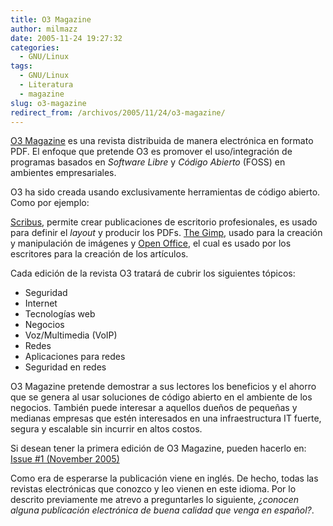 ```yaml
---
title: O3 Magazine
author: milmazz
date: 2005-11-24 19:27:32
categories:
  - GNU/Linux
tags:
  - GNU/Linux
  - Literatura
  - magazine
slug: o3-magazine
redirect_from: /archivos/2005/11/24/o3-magazine/
---
```


[O3 Magazine](http://www.o3magazine.com/) es una revista distribuida de manera
electrónica en formato PDF. El enfoque que pretende O3 es promover el
uso/integración de programas basados en _Software Libre_ y _Código Abierto_
(FOSS) en ambientes empresariales.

O3 ha sido creada usando exclusivamente herramientas de código abierto. Como por
ejemplo:

[Scribus](http://www.scribus.net/), permite crear publicaciones de escritorio
profesionales, es usado para definir el _layout_ y producir los PDFs. [The
Gimp](http://www.gimp.org/), usado para la creación y manipulación de imágenes y
[Open Office](http://www.openoffice.org/), el cual es usado por los escritores
para la creación de los artículos.

Cada edición de la revista O3 tratará de cubrir los siguientes tópicos:

* Seguridad
* Internet
* Tecnologías web
* Negocios
* Voz/Multimedia (VoIP)
* Redes
* Aplicaciones para redes
* Seguridad en redes

O3 Magazine pretende demostrar a sus lectores los beneficios y el ahorro que se
genera al usar soluciones de código abierto en el ambiente de los negocios.
También puede interesar a aquellos dueños de pequeñas y medianas empresas que
estén interesados en una infraestructura IT fuerte, segura y escalable sin
incurrir en altos costos.

Si desean tener la primera edición de O3 Magazine, pueden hacerlo en: [Issue #1
(November 2005)](http://www.o3magazine.com/current.html)

Como era de esperarse la publicación viene en inglés. De hecho, todas las
revistas electrónicas que conozco y leo vienen en este idioma. Por lo descrito
previamente me atrevo a preguntarles lo siguiente, _¿conocen alguna publicación
electrónica de buena calidad que venga en español?_.
